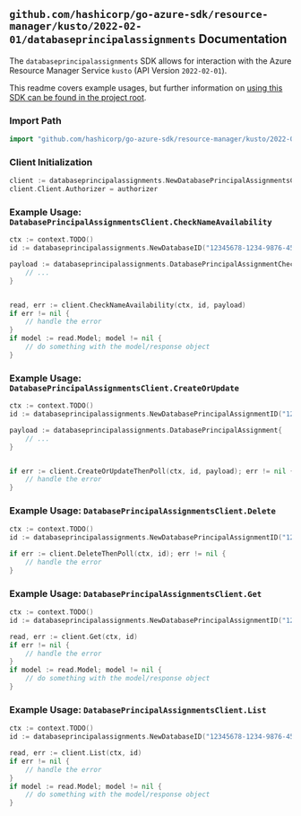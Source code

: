 
## `github.com/hashicorp/go-azure-sdk/resource-manager/kusto/2022-02-01/databaseprincipalassignments` Documentation

The `databaseprincipalassignments` SDK allows for interaction with the Azure Resource Manager Service `kusto` (API Version `2022-02-01`).

This readme covers example usages, but further information on [using this SDK can be found in the project root](https://github.com/hashicorp/go-azure-sdk/tree/main/docs).

### Import Path

```go
import "github.com/hashicorp/go-azure-sdk/resource-manager/kusto/2022-02-01/databaseprincipalassignments"
```


### Client Initialization

```go
client := databaseprincipalassignments.NewDatabasePrincipalAssignmentsClientWithBaseURI("https://management.azure.com")
client.Client.Authorizer = authorizer
```


### Example Usage: `DatabasePrincipalAssignmentsClient.CheckNameAvailability`

```go
ctx := context.TODO()
id := databaseprincipalassignments.NewDatabaseID("12345678-1234-9876-4563-123456789012", "example-resource-group", "clusterValue", "databaseValue")

payload := databaseprincipalassignments.DatabasePrincipalAssignmentCheckNameRequest{
	// ...
}


read, err := client.CheckNameAvailability(ctx, id, payload)
if err != nil {
	// handle the error
}
if model := read.Model; model != nil {
	// do something with the model/response object
}
```


### Example Usage: `DatabasePrincipalAssignmentsClient.CreateOrUpdate`

```go
ctx := context.TODO()
id := databaseprincipalassignments.NewDatabasePrincipalAssignmentID("12345678-1234-9876-4563-123456789012", "example-resource-group", "clusterValue", "databaseValue", "principalAssignmentValue")

payload := databaseprincipalassignments.DatabasePrincipalAssignment{
	// ...
}


if err := client.CreateOrUpdateThenPoll(ctx, id, payload); err != nil {
	// handle the error
}
```


### Example Usage: `DatabasePrincipalAssignmentsClient.Delete`

```go
ctx := context.TODO()
id := databaseprincipalassignments.NewDatabasePrincipalAssignmentID("12345678-1234-9876-4563-123456789012", "example-resource-group", "clusterValue", "databaseValue", "principalAssignmentValue")

if err := client.DeleteThenPoll(ctx, id); err != nil {
	// handle the error
}
```


### Example Usage: `DatabasePrincipalAssignmentsClient.Get`

```go
ctx := context.TODO()
id := databaseprincipalassignments.NewDatabasePrincipalAssignmentID("12345678-1234-9876-4563-123456789012", "example-resource-group", "clusterValue", "databaseValue", "principalAssignmentValue")

read, err := client.Get(ctx, id)
if err != nil {
	// handle the error
}
if model := read.Model; model != nil {
	// do something with the model/response object
}
```


### Example Usage: `DatabasePrincipalAssignmentsClient.List`

```go
ctx := context.TODO()
id := databaseprincipalassignments.NewDatabaseID("12345678-1234-9876-4563-123456789012", "example-resource-group", "clusterValue", "databaseValue")

read, err := client.List(ctx, id)
if err != nil {
	// handle the error
}
if model := read.Model; model != nil {
	// do something with the model/response object
}
```
